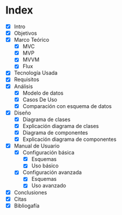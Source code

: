 # Index

- [x] Intro
- [x] Objetivos
- [x] Marco Teórico
  - [x] MVC
  - [x] MVP
  - [x] MVVM
  - [x] Flux
- [x] Tecnología Usada
- [x] Requisitos
- [x] Análisis
  - [x] Modelo de datos
  - [x] Casos De Uso
  - [x] Comparación con esquema de datos
- [x] Diseño
  - [x] Diagrama de clases
  - [x] Explicación diagrama de clases
  - [x] Diagrama de componentes
  - [x] Explicación diagrama de componentes
- [x] Manual de Usuario
  - [x] Configuración básica
    - [x] Esquemas
    - [x] Uso básico
  - [x] Configuración avanzada
    - [x] Esquemas
    - [x] Uso avanzado
- [x] Conclusiones
- [x] Citas
- [x] Bibliogafía